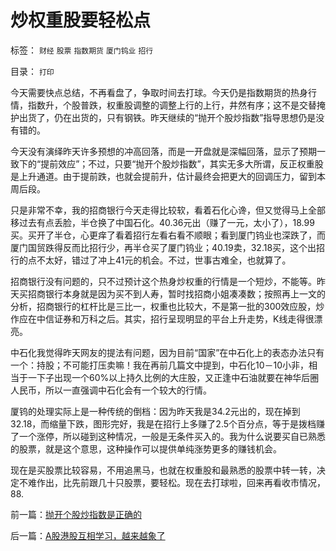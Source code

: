# 炒权重股要轻松点

标签： `财经` `股票` `指数期货` `厦门钨业` `招行` 

目录： `打印`

今天需要快点总结，不再看盘了，争取时间去打球。今天仍是指数期货的热身行情，指数升，个股普跌，权重股调整的调整上行的上行，井然有序；这不是交替掩护出货了，仍在出货的，只有钢铁。昨天继续的“抛开个股炒指数”指导思想仍是没有错的。



今天没有演绎昨天许多预想的冲高回落，而是一开盘就是深幅回落，显示了预期一致下的“提前效应”；不过，只要“抛开个股炒指数”，其实无多大所谓，反正权重股是上升通道。由于提前跌，也就会提前升，估计最终会把更大的回调压力，留到本周后段。



只是非常不幸，我的招商银行今天走得比较软，看着石化心谗，但又觉得马上全部移过去有点丢脸，半仓换了中国石化。40.36元出（赚了一元，太小了），18.99买。买开了半仓，心更痒了看着招行左看右看不顺眼；看到厦门钨业也深跌了，而厦门国贸跌得反而比招行少，再半仓买了厦门钨业；40.19卖，32.18买，这个出招行的点不太好，错过了冲上41元的机会。不过，世事古难全，也就算了。



招商银行没有问题的，只不过预计这个热身炒权重的行情是一个短炒，不能等。昨天买招商银行本身就是因为买不到人寿，暂时找招商小姐凑凑数；按照再上一文的分析，招商银行的杠杆比是三比一，权重也比较大，不是第一批的300效应股，炒作应在中信证券和万科之后。其实，招行呈现明显的平台上升走势，K线走得很漂亮。



中石化我觉得昨天网友的提法有问题，因为目前“国家”在中石化上的表态办法只有一个：持股；不可能打压卖嘛！我在再前几篇文中提到，中石化10－10小非，相当于一下子出现一个60%以上持久比例的大庄股，又正逢中石油就要在神华后圈人民币，所以一直强调中石化会有一个较大的行情。



厦钨的处理实际上是一种传统的倒档：因为昨天我是34.2元出的，现在掉到32.18，而缩量下跌，图形完好，我是在招行上多赚了2.5个百分点，等于是拨档赚了一个涨停，所以碰到这种情况，一般是无条件买入的。我为什么说要买自已熟悉的股票，就是这个意思，这种操作可以提供单纯涨势更多的赚钱机会。



现在是买股票比较容易，不用追黑马，也就在权重股和最熟悉的股票中转一转，决定不难作出，比先前跟几十只股票，要轻松。现在去打球啦，回来再看收市情况，88.

前一篇：[抛开个股炒指数是正确的](../../../2007/10/8/抛开个股炒指数是正确的.md)

后一篇：[A股港股互相学习，越来越象了](../../../2007/10/9/A股港股互相学习，越来越象了.md)